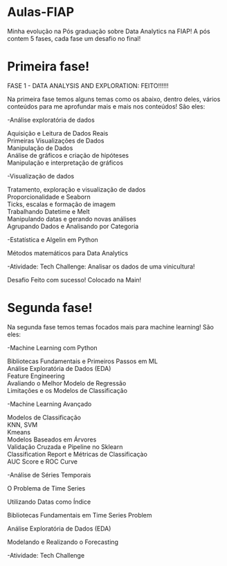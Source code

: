 # Aulas-FIAP
Minha evolução na Pós graduação sobre Data Analytics na FIAP! A pós contem 5 fases, cada fase um desafio no final!

# Primeira fase!
FASE 1 - DATA ANALYSIS AND EXPLORATION: FEITO!!!!!!

Na primeira fase temos alguns temas como os abaixo, dentro deles, vários conteúdos para me aprofundar mais e mais nos conteúdos! São eles:

-Análise exploratória de dados 
  
  Aquisição e Leitura de Dados Reais    	   
  Primeiras Visualizações de Dados    	   
  Manipulação de Dados    	   
  Análise de gráficos e criação de hipóteses    	   
  Manipulação e interpretação de gráficos   
  
-Visualização de dados 
  
  Tratamento, exploração e visualização de dados    	   
  Proporcionalidade e Seaborn    	   
  Ticks, escalas e formação de imagem    	   
  Trabalhando Datetime e Melt    	   
  Manipulando datas e gerando novas análises    	   
  Agrupando Dados e Analisando por Categoria 
  
-Estatística e Algelin em Python 

  Métodos matemáticos para Data Analytics 
  
-Atividade: Tech Challenge: Analisar os dados de uma vinicultura!  

  Desafio Feito com sucesso! Colocado na Main!


# Segunda fase!

Na segunda fase temos temas focados mais para machine learning! São eles:

-Machine Learning com Python 

  Bibliotecas Fundamentais e Primeiros Passos em ML    	   
  Análise Exploratória de Dados (EDA)    	   
  Feature Engineering    	   
  Avaliando o Melhor Modelo de Regressão    	   
  Limitações e os Modelos de Classificação    	   

-Machine Learning Avançado 

  Modelos de Classificação    	   
  KNN, SVM    	   
  Kmeans    	   
  Modelos Baseados em Árvores    	   
  Validação Cruzada e Pipeline no Sklearn    	   
  Classification Report e Métricas de Classificaçào    	   
  AUC Score e ROC Curve    
  
-Análise de Séries Temporais 

  O Problema de Time Series 
  
  Utilizando Datas como Índice
  
  Bibliotecas Fundamentais em Time Series Problem 	
  
  Análise Exploratória de Dados (EDA) 	
  
  Modelando e Realizando o Forecasting 	

-Atividade: Tech Challenge 
